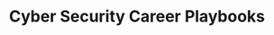---
title: "Cyber Security Career Playbooks"
description: "Discover valuable insights, practical tips, and resources to embark on a successful cybersecurity career and make an impact in the ever-changing digital landscape."
tags: ["cybersecurity career", "beginner's guide to cybersecurity", "launching a cybersecurity career", "cybersecurity job prospects", "cybersecurity salary ranges", "cybersecurity training programs", "online cybersecurity courses", "video courses for cybersecurity", "cybersecurity books", "beginners cybersecurity courses", "explain cybersecurity to a 5-year-old", "ELI5 cybersecurity", "top programming languages for cybersecurity", "cybersecurity career path", "cybersecurity expert responsibilities", "soft skills for cybersecurity", "cybersecurity industry", "cybersecurity job market", "cybersecurity certifications", "cybersecurity job demand", "cybersecurity job growth", "cybersecurity skills", "cybersecurity professional", "cybersecurity analyst", "cybersecurity specialist", "cybersecurity consultant", "cybersecurity threats", "cybersecurity best practices", "cybersecurity strategies", "cybersecurity tools", "job opportunities", "cybersecurity internships", "remote cybersecurity jobs", "continuous learning", "emerging threats", "cybersecurity network", "cybersecurity laws", "professional growth", "cybersecurity guidance", "cybersecurity community", "cybersecurity resources", "career advancement", "cybersecurity landscape", "cybersecurity knowledge"]
categories: ["cyber-security-career-playbook"]
project_url: "https://simeononsecurity.ch/cyber-security-career-playbook-start"
sitemap:
  priority : 0.7
---